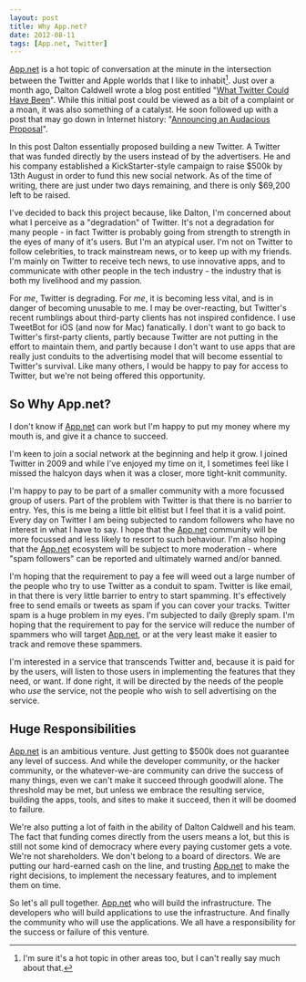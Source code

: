 ```yaml
---
layout: post
title: Why App.net?
date: 2012-08-11
tags: [App.net, Twitter]
---
```


[App.net][] is a hot topic of conversation at the minute in the intersection between the Twitter and Apple worlds that I like to inhabit[^1]. Just over a month ago, Dalton Caldwell wrote a blog post entitled "[What Twitter Could Have Been][]". While this initial post could be viewed as a bit of a complaint or a moan, it was also something of a catalyst. He soon followed up with a post that may go down in Internet history: "[Announcing an Audacious Proposal][]".

In this post Dalton essentially proposed building a new Twitter. A Twitter that was funded directly by the users instead of by the advertisers. He and his company established a KickStarter-style campaign to raise $500k by 13th August in order to fund this new social network. As of the time of writing, there are just under two days remaining, and there is only $69,200 left to be raised.

I've decided to back this project because, like Dalton, I'm concerned about what I perceive as a  "degradation" of Twitter. It's not a degradation for many people - in fact Twitter is probably going from strength to strength in the eyes of many of it's users. But I'm an atypical user. I'm not on Twitter to follow celebrities, to track mainstream news, or to keep up with my friends. I'm mainly on Twitter to receive tech news, to use innovative apps, and to communicate with other people in the tech industry - the industry that is both my livelihood and my passion.

For *me*, Twitter is degrading. For *me*, it is becoming less vital, and is in danger of becoming unusable to me. I may be over-reacting, but Twitter's recent rumblings about third-party clients has not inspired confidence. I use TweetBot for iOS (and now for Mac) fanatically. I don't want to go back to Twitter's first-party clients, partly because Twitter are not putting in the effort to maintain them, and partly because I don't want to use apps that are really just conduits to the advertising model that will become essential to Twitter's survival. Like many others, I would be happy to pay for access to Twitter, but we're not being offered this opportunity.

## So Why App.net?

I don't know if [App.net][] can work but I'm happy to put my money where my mouth is, and give it a chance to succeed.

I'm keen to join a social network at the beginning and help it grow. I joined Twitter in 2009 and while I've enjoyed my time on it, I sometimes feel like I missed the halcyon days when it was a closer, more tight-knit community. 

I'm happy to pay to be part of a smaller community with a more focussed group of users. Part of the problem with Twitter is that there is no barrier to entry. Yes, this is me being a little bit elitist but I feel that it is a valid point. Every day on Twitter I am being subjected to random followers who have no interest in what I have to say. I hope that the [App.net][] community will be more focussed and less likely to resort to such behaviour. I'm also hoping that the [App.net][] ecosystem will be subject to more moderation - where "spam followers" can be reported and ultimately warned and/or banned.

I'm hoping that the requirement to pay a fee will weed out a large number of the people who try to use Twitter as a conduit to spam. Twitter is like email, in that there is very little barrier to entry to start spamming. It's effectively free to send emails or tweets as spam if you can cover your tracks. Twitter spam is a huge problem in my eyes. I'm subjected to daily @reply spam. I'm hoping that the requirement to pay for the service will reduce the number of spammers who will target [App.net][], or at the very least make it easier to track and remove these spammers.

I'm interested in a service that transcends Twitter and, because it is paid for by the users, will listen to those users in implementing the features that they need, or want. If done right, it will be directed by the needs of the people who *use* the service, not the people who wish to sell advertising on the service.

## Huge Responsibilities

[App.net][] is an ambitious venture. Just getting to $500k does not guarantee any level of success. And while the developer community, or the hacker community, or the whatever-we-are community can drive the success of many things, even we can't make it succeed through goodwill alone. The threshold may be met, but unless we embrace the resulting service, building the apps, tools, and sites to make it succeed, then it will be doomed to failure.

We're also putting a lot of faith in the ability of Dalton Caldwell and his team. The fact that funding comes directly from the users means a lot, but this is still not some kind of democracy where every paying customer gets a vote. We're not shareholders. We don't belong to a board of directors. We are putting our hard-earned cash on the line, and trusting [App.net][] to make the right decisions, to implement the necessary features, and to implement them on time.

So let's all pull together. [App.net][] who will build the infrastructure. The developers who will build applications to use the infrastructure. And finally the community who will use the applications. We all have a responsibility for the success or failure of this venture.



[App.net]: http://join.app.net/
[What Twitter Could Have Been]: http://daltoncaldwell.com/what-twitter-could-have-been
[Announcing an Audacious Proposal]: http://daltoncaldwell.com/an-audacious-proposal

[^1]: I'm sure it's a hot topic in other areas too, but I can't really say much about that.